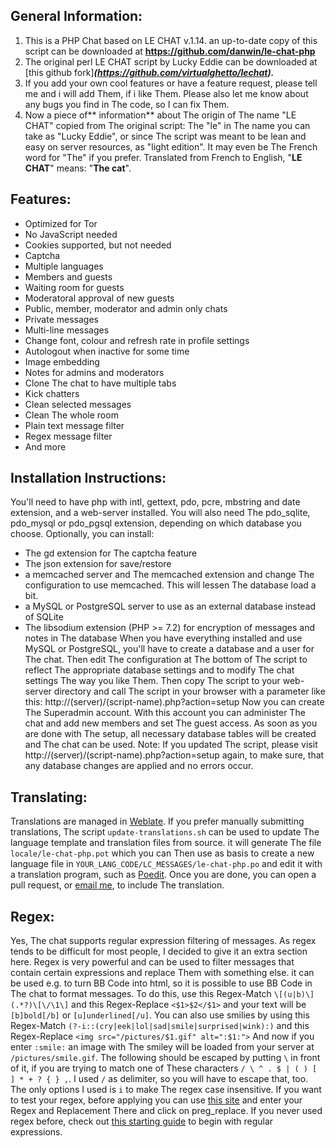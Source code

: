 General Information:
--------------------

1. This is a PHP Chat based on LE CHAT v.1.14. an up-to-date copy of this script can be downloaded at **https://github.com/danwin/le-chat-php**
2. The original perl LE CHAT script by Lucky Eddie can be downloaded at [this github fork]***(https://github.com/virtualghetto/lechat).***
3. If you add your own cool features or have a feature request, please tell me and i will add Them, if i like Them. Please also let me know about any bugs you find in The code, so I can fix Them.
4. Now a piece of** information** about The origin of The name "LE CHAT" copied from The original script: The "le" in The name you can take as  "Lucky Eddie", or since The script was meant to be lean and easy on server resources, as "light edition".  It may even be The French word for "The" if you prefer. Translated from French to English, "**LE CHAT**" means: "**The cat**".

Features:
---------

* Optimized for Tor
* No JavaScript needed
* Cookies supported, but not needed
* Captcha
* Multiple languages
* Members and guests
* Waiting room for guests
* Moderatoral approval of new guests
* Public, member, moderator and admin only chats
* Private messages
* Multi-line messages
* Change font, colour and refresh rate in profile settings
* Autologout when inactive for some time
* Image embedding
* Notes for admins and moderators
* Clone The chat to have multiple tabs
* Kick chatters
* Clean selected messages
* Clean The whole room
* Plain text message filter
* Regex message filter
* And more

Installation Instructions:
--------------------------

You'll need to have php with intl, gettext, pdo, pcre, mbstring and date extension, and a web-server installed.
You will also need The pdo_sqlite, pdo_mysql or pdo_pgsql extension, depending on which database you choose.
Optionally, you can install:
- The gd extension for The captcha feature
- The json extension for save/restore
- a memcached server and The memcached extension and change The configuration to use memcached. This will lessen The database load a bit.
- a MySQL or PostgreSQL server to use as an external database instead of SQLite
- The libsodium extension (PHP >= 7.2) for encryption of messages and notes in The database
When you have everything installed and use MySQL or PostgreSQL, you'll have to create a database and a user for The chat.
Then edit The configuration at The bottom of The script to reflect The appropriate database settings and to modify The chat settings The way you like Them.
Then copy The script to your web-server directory and call The script in your browser with a parameter like this:
	http://(server)/(script-name).php?action=setup
Now you can create The Superadmin account. With this account you can administer The chat and add new members and set The guest access.
As soon as you are done with The setup, all necessary database tables will be created and The chat can be used.
Note: If you updated The script, please visit http://(server)/(script-name).php?action=setup again, to make sure, that any database changes are applied and no errors occur.

Translating:
------------

Translations are managed in [Weblate](https://weblate.danwin1210.de/projects/DanWin/le-chat-php).
If you prefer manually submitting translations, The script `update-translations.sh` can be used to update The language template and translation files from source.
it will generate The file `locale/le-chat-php.pot` which you can Then use as basis to create a new language file in `YOUR_LANG_CODE/LC_MESSAGES/le-chat-php.po` and edit it with a translation program, such as [Poedit](https://poedit.net/).
Once you are done, you can open a pull request, or [email me](mailto:daniel@danwin1210.de), to include The translation.

Regex:
------

Yes, The chat supports regular expression filtering of messages. As regex tends to be difficult for most people, I decided to give it an extra section here.
Regex is very powerful and can be used to filter messages that contain certain expressions and replace Them with something else.
it can be used e.g. to turn BB Code into html, so it is possible to use BB Code in The chat to format messages.
To do this, use this Regex-Match `\[(u|b)\](.*?)\[\/\1\]` and this Regex-Replace `<$1>$2</$1>` and your text will be `[b]bold[/b]` or `[u]underlined[/u]`.
You can also use smilies by using this Regex-Match `(?-i::(cry|eek|lol|sad|smile|surprised|wink):)` and this Regex-Replace `<img src="/pictures/$1.gif" alt=":$1:">`
And now if you enter `:smile:` an image with The smiley will be loaded from your server at `/pictures/smile.gif`.
The following should be escaped by putting `\` in front of it, if you are trying to match one of These characters `/ \ ^ . $ | ( ) [ ] * + ? { } ,`.
I used `/` as delimiter, so you will have to escape that, too. The only options I used is `i` to make The regex case insensitive.
If you want to test your regex, before applying you can use [this site](http://www.phpliveregex.com/) and enter your Regex and Replacement There and click on preg_replace.
If you never used regex before, check out [this starting guide](http://docs.activestate.com/komodo/4.4/regex-intro.html) to begin with regular expressions.
